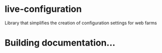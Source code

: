 # live-configuration
Library that simplifies the creation of configuration settings for web farms

# Building documentation...
